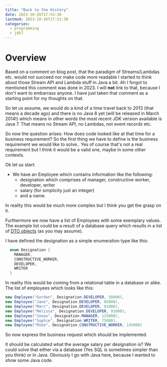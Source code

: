 ```yaml
---
title: "Back to the History"
date: 2023-10-26T17:53:30
lastmod: 2023-10-26T17:53:30
categories:
  - programming
  - jdk7
---
```

# Overview
Based on a comment on blog post, that the paradigm of Streams/Lambdas etc. would not
succeed nor make code more readable I started to think about those Stream API and Lambda stuff in Java a bit. 
Ah I forgot to mentioned this comment was done in 2023. I will **not** link to that, because I don't
want to embarrass anyone. I have just taken that comment as a starting point for my thoughts on that.  

So let us assume, we would do a kind of a time travel back to 2013 (that means a decade ago) and there is no Java 8 yet
(will be released in March 2014!) which means in other words the most recent JDK version available is Java 7. That means no 
Stream API, no Lambdas, not event records etc.

So now the question arises: How does code looked like at that time for a business requirement?
So the first thing we have to define is the business requirement we would like to solve.. Yes of course that's not a 
real requirement but I think it would be a valid one, maybe in some other contexts. 

Ok let us start: 
* We have an Employee which contains information like the following:
  * designation which comprises of manager, constructive worker, developer, writer
  * salary (for simplicity just an integer)
  * and a name.

In reality this would be much more complex but I think you get the grasp on it.

Furthermore we now have a list of Employees with some exemplary values. The example list could be a result of a database
query which results in a list of [DTO objects](https://en.wikipedia.org/wiki/Data_transfer_object) (as you may assume).

I have defined the designation as a simple enumeration type like this:
```java
  enum Designation {
    MANAGER,
    CONSTRUCTIVE_WORKER,
    DEVELOPER,
    WRITER
  }
```
In reality this would be coming from a relational table in a database or alike. The list of employees which looks like this:
```java
new Employee("Gordon", Designation.DEVELOPER, 50000),
new Employee("Jane", Designation.DEVELOPER, 85000),
new Employee("Marc", Designation.DEVELOPER, 81000),
new Employee("Melissa", Designation.DEVELOPER, 91000),
new Employee("Jonas", Designation.MANAGER, 125000),
new Employee("Sophie", Designation.WRITER, 75000),
new Employee("Mike", Designation.CONSTRUCTIVE_WORKER, 145000)
```

So now express the business request which should be implemented. 

It should be calculated what the average salary per designation is? We could solve that either via a database (Yes SQL
is sometimes simpler than you think) or in Java. Obviously I go with Java here, because I wanted to show some Java code.




